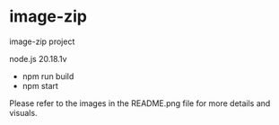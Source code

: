 # image-zip

image-zip project

node.js 20.18.1v

-   npm run build
-   npm start

Please refer to the images in the README.png file for more details and visuals.
